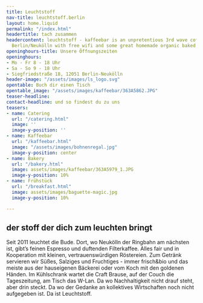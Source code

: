 ```yaml
---
title: Leuchtstoff
nav-title: leuchtstoff.berlin
layout: home.liquid
permalink: "/index.html"
headertitle: tach zusammen
headercontent: leuchtstoff - kaffeebar is an unpretentious 3rd wave coffee shop in
  Berlin/Neukölln with free wifi and some great homemade organic baked goods
openinghours-title: Unsere Öffnungszeiten
openinghours:
- Mo - Fr 8 - 18 Uhr
- Sa - So 9 - 18 Uhr
- Siegfriedstraße 18, 12051 Berlin-Neukölln
header-image: "/assets/images/ls_logo.svg"
opentable: Buch dir einen Tisch
opentable_image: "/assets/images/kaffeebar/363A5862.JPG"
teaser-headline: 
contact-headline: und so findest du zu uns
teasers:
- name: Catering
  url: "/catering.html"
  image: ''
  image-y-position: ''
- name: Kaffeebar
  url: "/kaffeebar.html"
  image: "/assets/images/bohnenregal.jpg"
  image-y-position: center
- name: Bakery
  url: "/bakery.html"
  image: assets/images/kaffeebar/363A5979_1.JPG
  image-y-position: 10%
- name: Frühstück
  url: "/breakfast.html"
  image: assets/images/baguette-magic.jpg
  image-y-position: 10%

---
```

## der stoff der dich zum leuchten bringt

Seit 2011 leuchtet die Bude. Dort, wo Neukölln der Ringbahn am nächsten ist, gibt’s feinen Espresso und duftenden Filterkaffee. Alles fair und in Kooperation mit kleinen, vertrauenswürdigen Röstereien. Zum Getränk servieren wir Süßes, Salziges und Fruchtiges - immer frisch&bio und das meiste aus der hauseigenen Bäckerei oder vom Koch mit den goldenen Händen. Im Kühlschrank wartet die Craft Brause, auf der Couch die Tageszeitung, am Tisch das W-Lan. Da wo Nachhaltigkeit nicht drauf steht, aber drin steckt. Da wo der Gedanke an kollektives Wirtschaften noch nicht aufgegeben ist. Da ist Leuchtstoff.